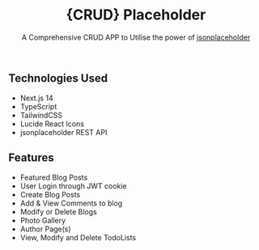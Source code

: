 <h1 align="center">{CRUD} Placeholder</h1>

<p align="center"> A Comprehensive CRUD APP to Utilise the power of <a href="https://jsonplaceholder.typicode.com">jsonplaceholder</a></p>

<br>

## Technologies Used

 - Next.js 14
 - TypeScript
 - TailwindCSS
 - Lucide React Icons
 - jsonplaceholder REST API

## Features

 - Featured Blog Posts
 - User Login through JWT cookie
 - Create Blog Posts
 - Add & View Comments to blog
 - Modify or Delete Blogs
 - Photo Gallery
 - Author Page(s)
 - View, Modify and Delete TodoLists